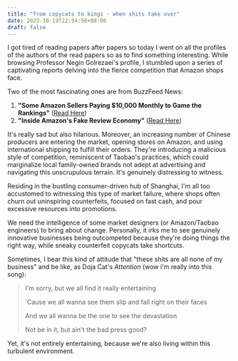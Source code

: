 ```yaml
---
title: "from copycats to kings - when shits take over"
date: 2023-10-19T22:54:56+08:00
draft: false
---
```


I got tired of reading papers after papers so today I went on all the profiles of the authors of the read papers so as to find something interesting. While browsing Professor Negin Golrezaei's profile, I stumbled upon a series of captivating reports delving into the fierce competition that Amazon shops face.

Two of the most fascinating ones are from BuzzFeed News:

1. **"Some Amazon Sellers Paying $10,000 Monthly to Game the Rankings"** ([Read Here](https://www.buzzfeednews.com/article/leticiamiranda/amazon-marketplace-sellers-black-hat-scams-search-rankings))
2. **"Inside Amazon's Fake Review Economy"** ([Read Here](https://www.buzzfeednews.com/article/nicolenguyen/amazon-fake-review-problem?bfsource=relatedmanual))

It's really sad but also hilarious. Moreover, an increasing number of Chinese producers are entering the market, opening stores on Amazon, and using international shipping to fulfill their orders. They're introducing a malicious style of competition, reminiscent of Taobao's practices, which could marginalize local family-owned brands not adept at advertising and navigating this unscrupulous terrain. It's genuinely distressing to witness.

Residing in the bustling consumer-driven hub of Shanghai, I'm all too accustomed to witnessing this type of market failure, where shops often churn out uninspiring counterfeits, focused on fast cash, and pour excessive resources into promotions.

We need the intelligence of some market designers (or Amazon/Taobao engineers) to bring about change. Personally, it irks me to see genuinely innovative businesses being outcompeted because they're doing things the right way, while sneaky counterfeit copycats take shortcuts.

Sometimes, I bear this kind of attitude that "these shits are all none of my business" and be like, as Doja Cat's *Attention* (wow i'm really into this song):

> I'm sorry, but we all find it really entertaining
>
> 'Cause we all wanna see them slip and fall right on their faces
>
> And we all wanna be the one to see the devastation
>
> Not be in it, but ain't the bad press good?

Yet, it's not entirely entertaining, because we're also living within this turbulent environment.
